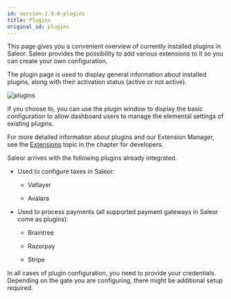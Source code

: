 ```yaml
---
id: version-2.9.0-plugins
title: Plugins
original_id: plugins
---
```



This page gives you a convenient overview of currently installed plugins in Saleor.
Saleor provides the possibility to add various extensions to it so you can create your own configuration. 

The plugin page is used to display general information about installed plugins, along with their activation status (active or not active). 

![plugins](assets/dashboard-config/plugins1.JPG)

If you choose to, you can use the plugin window to display the basic configuration to allow dashboard users to manage the elemental settings of existing plugins. 

For more detailed information about plugins and our Extension Manager, see the [Extensions](advanced/extensions.md) topic in the chapter for developers.

Saleor arrives with the following plugins already integrated. 

* Used to configure taxes in Saleor:

    * Vatlayer 

    * Avalara

* Used to process payments (all supported payment gateways in Saleor come as plugins):

    * Braintree

    * Razorpay

    * Stripe

In all cases of plugin configuration, you need to provide your credentials. Depending on the gate you are configuring, there might be additional setup required.






